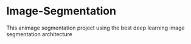 # Image-Segmentation
This animage segmentation project using the best deep learning image segmentation architecture 
